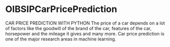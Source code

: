 # OIBSIPCarPricePrediction
CAR PRICE PREDICTION WITH PYTHON The price of a car depends on a lot of factors like the goodwill of the brand of the car, features of the car, horsepower and the mileage it gives and many more. Car price prediction is one of the major research areas in machine learning. 
